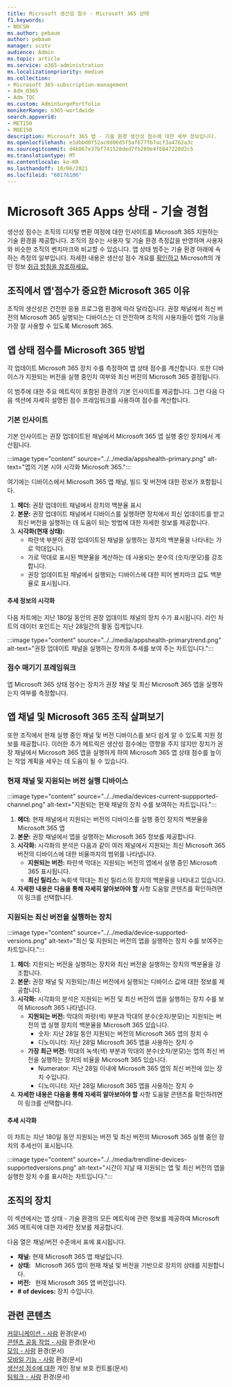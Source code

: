 ```yaml
---
title: Microsoft 생산성 점수 - Microsoft 365 상태
f1.keywords:
- NOCSH
ms.author: pebaum
author: pebaum
manager: scotv
audience: Admin
ms.topic: article
ms.service: o365-administration
ms.localizationpriority: medium
ms.collection:
- Microsoft 365-subscription-management
- Adm_O365
- Adm_TOC
ms.custom: AdminSurgePortfolio
monikerRange: o365-worldwide
search.appverid:
- MET150
- MOE150
description: Microsoft 365 앱 - 기술 환경 생산성 점수에 대한 세부 정보입니다.
ms.openlocfilehash: e1dbbd0f52ac0d06d5f5af677fb7acf3a4762a3c
ms.sourcegitcommit: d4b867e37bf741528ded7fb289e4f6847228d2c5
ms.translationtype: MT
ms.contentlocale: ko-KR
ms.lasthandoff: 10/06/2021
ms.locfileid: "60176106"
---
```

# <a name="microsoft-365-apps-health--technology-experiences"></a>Microsoft 365 Apps 상태 - 기술 경험

생산성 점수는 조직의 디지털 변환 여정에 대한 인사이트를 Microsoft 365 지원하는 기술 환경을 제공합니다. 조직의 점수는 사용자 및 기술 환경 측정값을 반영하며 사용자와 비슷한 조직의 벤치마크와 비교할 수 있습니다. 앱 상태 범주는 기술 환경 아래에 속하는 측정의 일부입니다. 자세한 내용은 생산성 점수 개요를 [확인하고](productivity-score.md) Microsoft의 개인 정보 [취급 방침을 참조하세요.](https://privacy.microsoft.com/privacystatement)

## <a name="why-your-organization39s-microsoft-365-apps-health-score-matters"></a>조직에서 앱&#39;점수가 중요한 Microsoft 365 이유

조직의 생산성은 건전한 응용 프로그램 환경에 따라 달라집니다. 권장 채널에서 최신 버전의 Microsoft 365 실행되는 디바이스는 더 안전하며 조직의 사용자들이 앱의 기능을 가장 잘 사용할 수 있도록 Microsoft 365.

## <a name="how-we-calculate-the-microsoft-365-apps-health-score"></a>앱 상태 점수를 Microsoft 365 방법

각 업데이트 Microsoft 365 장치 수를 측정하여 앱 상태 점수를 계산합니다. 또한 디바이스가 지원되는 버전을 실행 중인지 여부와 최신 버전의 Microsoft 365 결정됩니다.

이 범주에 대한 주요 메트릭이 포함된 환경의 기본 인사이트를 제공합니다. 그런 다음 다음 섹션에 자세히 설명된 점수 프레임워크를 사용하여 점수를 계산합니다.

### <a name="primary-insight"></a>기본 인사이트

기본 인사이트는 권장 업데이트된 채널에서 Microsoft 365 앱 실행 중인 장치에서 계산됩니다.

:::image type="content" source="../../media/appshealth-primary.png" alt-text="앱의 기본 시야 시각화 Microsoft 365.":::

여기에는 디바이스에서 Microsoft 365 앱 채널, 빌드 및 버전에 대한 정보가 포함됩니다.

1. **헤더:**  권장 업데이트 채널에서 장치의 백분율 표시
1. **본문:**  권장 업데이트 채널에서 디바이스를 실행하면 장치에서 최신 업데이트를 받고 최신 버전을 실행하는 데 도움이 되는 방법에 대한 자세한 정보를 제공합니다.
1. **시각화(현재 상태):**
    - 파란색 부분이 권장 업데이트된 채널을 실행하는 장치의 백분율을 나타내는 가로 막대입니다.
    - 가로 막대로 표시된 백분율을 계산하는 데 사용되는 분수의 (숫자/분모)를 강조합니다.
    - 권장 업데이트된 채널에서 실행되는 디바이스에 대한 피어 벤치마크 값도 백분율로 표시됩니다.

#### <a name="trend-visualization-of-the-primary-insight"></a>추세 정보의 시각화

다음 차트에는 지난 180일 동안의 권장 업데이트 채널의 장치 수가 표시됩니다. 라인 차트의 데이터 포인트는 지난 28일간의 활동 집계입니다.

:::image type="content" source="../../media/appshealth-primarytrend.png" alt-text="권장 업데이트 채널을 실행하는 장치의 추세를 보여 주는 차트입니다.":::

### <a name="scoring-framework"></a>점수 매기기 프레임워크

앱 Microsoft 365 상태 점수는 장치가 권장 채널 및 최신 Microsoft 365 앱을 실행하는지 여부를 측정합니다.

## <a name="explore-your-organization-microsoft-365-app-channels-and-versions"></a>앱 채널 및 Microsoft 365 조직 살펴보기

또한 조직에서 현재 실행 중인 채널 및 버전 디바이스를 보다 쉽게 알 수 있도록 지원 정보를 제공합니다. 이러한 추가 메트릭은 생산성 점수에는 영향을 주지 않지만 장치가 권장 채널에서 Microsoft 365 앱을 실행하게 하여 Microsoft 365 앱 상태 점수를 높이는 작업 계획을 세우는 데 도움이 될 수 있습니다.

### <a name="devices-on-current-channel-and-running-supported-versions"></a>현재 채널 및 지원되는 버전 실행 디바이스

:::image type="content" source="../../media/devices-current-suppported-channel.png" alt-text="지원되는 현재 채널의 장치 수를 보여하는 차트입니다.":::

1. **헤더:**  현재 채널에서 지원되는 버전의 디바이스를 실행 중인 장치의 백분율을 Microsoft 365 앱
1. **본문:**  권장 채널에서 앱을 실행하는 Microsoft 365 정보를 제공합니다.
1. **시각화:**  시각화의 분석은 다음과 같이 여러 채널에서 지원되는 최신 Microsoft 365 버전의 디바이스에 대한 비율까지의 범위를 나타냅니다.
    - **지원되는 버전:** 파란색 막대는 지원되는 버전의 앱에서 실행 중인 Microsoft 365 표시됩니다.
    - **최신 릴리스:** 녹회색 막대는 최신 릴리스의 장치의 백분율을 나타내고 있습니다.
1. **자세한 내용은 다음을 통해 자세히 알아보아야 할**   사항   도움말 콘텐츠를 확인하려면 이 링크를 선택합니다.

### <a name="devices-running-latest-and-supported-versions"></a>지원되는 최신 버전을 실행하는 장치

:::image type="content" source="../../media/device-supported-versions.png" alt-text="최신 및 지원되는 버전의 앱을 실행하는 장치 수를 보여주는 차트입니다.":::

1. **헤더:**  지원되는 버전을 실행하는 장치와 최신 버전을 실행하는 장치의 백분율을 강조합니다.
1. **본문:**  권장 채널 및 지원되는/최신 버전에서 실행되는 디바이스 값에 대한 정보를 제공합니다.
1. **시각화:** 시각화의 분석은 지원되는 버전 및 최신 버전의 앱을 실행하는 장치 수를 보여 Microsoft 365 나타냅니다.
    - **지원되는 버전:** 막대의 파랑(색) 부분과 막대의 분수(숫자/분모)는 지원되는 버전의 앱 실행 장치의 백분율을 Microsoft 365 있습니다.
        - 숫자: 지난 28일 동안 지원되는 버전의 Microsoft 365 앱의 장치 수
        - 디노미니터: 지난 28일 Microsoft 365 앱을 사용하는 장치 수
    - **가장 최근 버전:** 막대의 녹색(색) 부분과 막대의 분수(숫자/분모)는 앱의 최신 버전을 실행하는 장치의 비율을 Microsoft 365 있습니다.
        - Numerator: 지난 28일 이내에 Microsoft 365 앱의 최신 버전에 있는 장치 수입니다.
        - 디노미니터: 지난 28일 Microsoft 365 앱을 사용하는 장치 수
1. **자세한 내용은 다음을 통해 자세히 알아보아야 할**   사항   도움말 콘텐츠를 확인하려면 이 링크를 선택합니다.

#### <a name="trend-visualization-of-the-devices"></a>추세 시각화

이 차트는 지난 180일 동안 지원되는 버전 및 최신 버전의 Microsoft 365 실행 중인 장치의 추세선이 표시됩니다.

:::image type="content" source="../../media/trendline-devices-supportedversions.png" alt-text="시간이 지날 때 지원되는 앱 및 최신 버전의 앱을 실행한 장치 수를 표시하는 차트입니다.":::

## <a name="devices-in-your-organization"></a>조직의 장치

이 섹션에서는 앱 상태 - 기술 환경의 모든 메트릭에 관련 정보를 제공하여 Microsoft 365 메트릭에 대한 자세한 정보를 제공합니다.

다음 열은 채널/버전 수준에서 표에 표시됩니다.

- **채널:** 현재 Microsoft 365 앱 채널입니다.
- **상태:**   Microsoft 365 앱이 현재 채널 및 버전을 기반으로 장치의 상태를 지원합니다.
- **버전:**   현재 Microsoft 365 앱 버전입니다.
- **# of devices:**  장치 수입니다.

## <a name="related-content"></a>관련 콘텐츠

[커뮤니케이션 - 사람](communication.md) 환경(문서)\
[콘텐츠 공동 작업 - 사람](content-collaboration.md) 환경(문서)\
[모임 - 사람](meetings.md) 환경(문서)\
[모바일 기능 - 사람](mobility.md) 환경(문서)\
[생산성 점수에 대한](privacy.md) 개인 정보 보호 컨트롤(문서)\
[팀워크 - 사람](teamwork.md) 환경(문서)